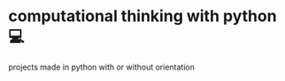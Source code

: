 # computational thinking with python :computer:	
projects made in python with or without orientation

